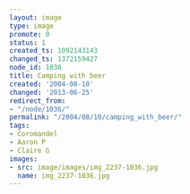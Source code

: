 ```yaml
---
layout: image
type: image
promote: 0
status: 1
created_ts: 1092143143
changed_ts: 1372159427
node_id: 1036
title: Camping with beer
created: '2004-08-10'
changed: '2013-06-25'
redirect_from:
- "/node/1036/"
permalink: "/2004/08/10/camping_with_beer/"
tags:
- Coromandel
- Aaron P
- Claire G
images:
- src: image/images/img_2237-1036.jpg
  name: img_2237-1036.jpg
---
```


